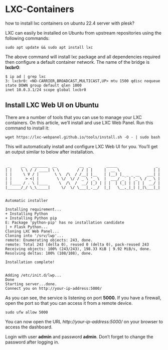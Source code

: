 # LXC-Containers
how to install lxc containers on ubuntu 22.4 server with plesk?

LXC can easily be installed on Ubuntu from upstream repositories using the following commands:

    sudo apt update && sudo apt install lxc
    
The above command will install lxc package and all dependencies required then configure a default container network. The name of the bridge is  **lxcbr0**:

```
$ ip ad | grep lxc
3: lxcbr0: <NO-CARRIER,BROADCAST,MULTICAST,UP> mtu 1500 qdisc noqueue state DOWN group default qlen 1000
inet 10.0.3.1/24 scope global lxcbr0
```
## Install LXC Web UI on Ubuntu

There are a number of tools that you can use to manage your LXC containers. On this article, we’ll install and use LXC Web Panel. Run this command to install it:

```
wget https://lxc-webpanel.github.io/tools/install.sh -O - | sudo bash
```

This will automatically install and configure LXC Web UI for you. You’ll get an output similar to below after installation.

```

 _     __   _______  __          __  _       _____                 _
| |    \ \ / / ____| \ \        / / | |     |  __ \               | |
| |     \ V / |       \ \  /\  / /__| |__   | |__) |_ _ _ __   ___| |
| |      > <| |        \ \/  \/ / _ \ '_ \  |  ___/ _` | '_ \ / _ \ |
| |____ / . \ |____     \  /\  /  __/ |_) | | |  | (_| | | | |  __/ |
|______/_/ \_\_____|     \/  \/ \___|_.__/  |_|   \__,_|_| |_|\___|_|


Automatic installer

Installing requirement...
+ Installing Python
+ Installing Python pip
E: Package 'python-pip' has no installation candidate
| + Flask Python...
Cloning LXC Web Panel...
Cloning into '/srv/lwp'...
remote: Enumerating objects: 243, done.
remote: Total 243 (delta 0), reused 0 (delta 0), pack-reused 243
Receiving objects: 100% (243/243), 198.33 KiB | 9.92 MiB/s, done.
Resolving deltas: 100% (108/108), done.

Installation complete!


Adding /etc/init.d/lwp...
Done
Starting server...done.
Connect you on http://your-ip-address:5000/
```

As you can see, the service is listening on port **5000.** If you have a firewall, open the port so that you can access it from a remote device.

```
sudo ufw allow 5000
```

You can now open the URL _http://your-ip-address:5000/_  on your browser to access the dashboard.

Login with user **admin** and password **admin**. Don’t forget to change the password after logging in.
